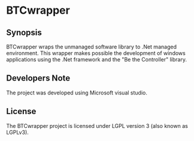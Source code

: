 # BTCwrapper

## Synopsis

BTCwrapper wraps the unmanaged software library to .Net managed environment. This wrapper makes possible the development of windows applications using the .Net framework and the "Be the Controller" library.

## Developers Note

The project was developed using Microsoft visual studio.

## License

The BTCwrapper project is licensed under LGPL version 3 (also known as LGPLv3). 

